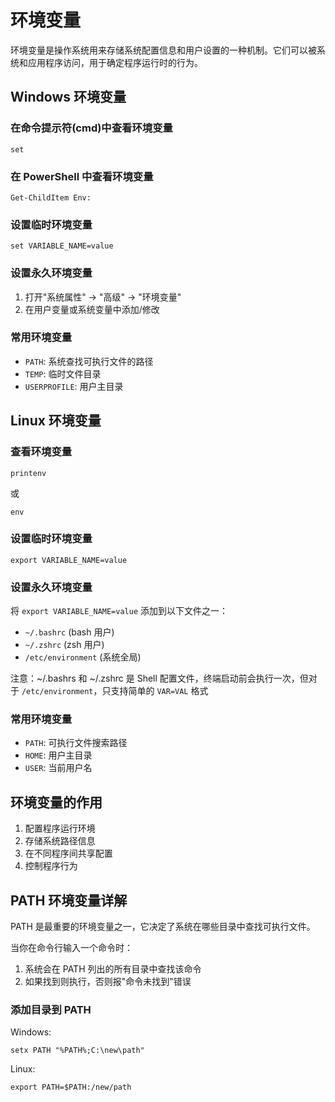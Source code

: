# 环境变量

环境变量是操作系统用来存储系统配置信息和用户设置的一种机制。它们可以被系统和应用程序访问，用于确定程序运行时的行为。

## Windows 环境变量

### 在命令提示符(cmd)中查看环境变量

```
set
```

### 在 PowerShell 中查看环境变量

```
Get-ChildItem Env:
```

### 设置临时环境变量

```
set VARIABLE_NAME=value
```

### 设置永久环境变量

1. 打开"系统属性" → "高级" → "环境变量"
2. 在用户变量或系统变量中添加/修改

### 常用环境变量

- `PATH`: 系统查找可执行文件的路径
- `TEMP`: 临时文件目录
- `USERPROFILE`: 用户主目录

## Linux 环境变量

### 查看环境变量

```
printenv
```

或

```
env
```

### 设置临时环境变量

```
export VARIABLE_NAME=value
```

### 设置永久环境变量

将 `export VARIABLE_NAME=value` 添加到以下文件之一：

- `~/.bashrc` (bash 用户)
- `~/.zshrc` (zsh 用户)
- `/etc/environment` (系统全局)

注意：~/.bashrs 和 ~/.zshrc 是 Shell 配置文件，终端启动前会执行一次，但对于 `/etc/environment`，只支持简单的 `VAR=VAL` 格式

### 常用环境变量

- `PATH`: 可执行文件搜索路径
- `HOME`: 用户主目录
- `USER`: 当前用户名

## 环境变量的作用

1. 配置程序运行环境
2. 存储系统路径信息
3. 在不同程序间共享配置
4. 控制程序行为

## PATH 环境变量详解

PATH 是最重要的环境变量之一，它决定了系统在哪些目录中查找可执行文件。

当你在命令行输入一个命令时：

1. 系统会在 PATH 列出的所有目录中查找该命令
2. 如果找到则执行，否则报"命令未找到"错误

### 添加目录到 PATH

Windows:

```
setx PATH "%PATH%;C:\new\path"
```

Linux:

```
export PATH=$PATH:/new/path
```
